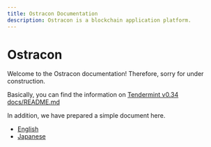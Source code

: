 ```yaml
---
title: Ostracon Documentation
description: Ostracon is a blockchain application platform.
---
```


# Ostracon

Welcome to the Ostracon documentation!
Therefore, sorry for under construction.

Basically, you can find the information on [Tendermint v0.34 docs/README.md](https://github.com/tendermint/tendermint/blob/v0.34.x/docs/README.md)

In addition, we have prepared a simple document here.
* [English](en)
* [Japanese](ja)
